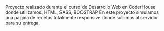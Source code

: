 Proyecto realizado durante el curso de Desarrollo Web en CoderHouse donde utilizamos, HTML, SASS, BOOSTRAP
En este proyecto simulamos una pagina de recetas totalmente responsive donde subimos al servidor para su entrega.
